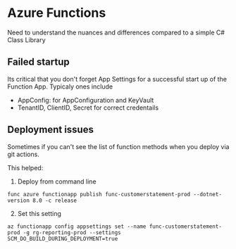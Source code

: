 # Azure Functions
Need to understand the nuances and differences compared to a simple C# Class Library

## Failed startup
Its critical that you don't forget App Settings for a successful start up of the Function App.
Typicaly ones include
- AppConfig: for AppConfiguration and KeyVault
- TenantID, ClientID, Secret for correct credentails

## Deployment issues
Sometimes if you can't see the list of function methods when you deploy via git actions.

This helped:
1. Deploy from command line
```
func azure functionapp publish func-customerstatement-prod --dotnet-version 8.0 -c release
```

2. Set this setting
```
az functionapp config appsettings set --name func-customerstatement-prod -g rg-reporting-prod --settings SCM_DO_BUILD_DURING_DEPLOYMENT=true
```
